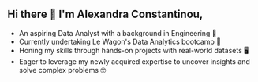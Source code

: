 ## Hi there 👋 I'm Alexandra Constantinou,

- An aspiring Data Analyst with a background in Engineering :train:
- Currently undertaking Le Wagon's Data Analytics bootcamp 🌱
- Honing my skills through hands-on projects with real-world datasets :desktop_computer:
- Eager to leverage my newly acquired expertise to uncover insights and solve complex problems :nerd_face:
<!--
**acon95/acon95** is a ✨ _special_ ✨ repository because its `README.md` (this file) appears on your GitHub profile.

Here are some ideas to get you started:

- 🔭 I’m currently working on ...
- 🌱 I’m currently learning ...
- 👯 I’m looking to collaborate on ...
- 🤔 I’m looking for help with ...
- 💬 Ask me about ...
- 📫 How to reach me: ...
- 😄 Pronouns: ...
- ⚡ Fun fact: ...
-->
